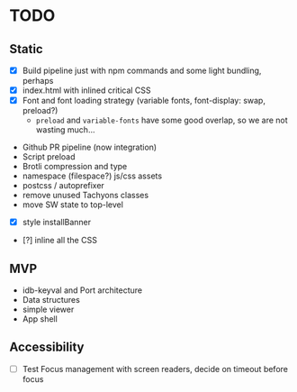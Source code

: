 # TODO
## Static

- [X] Build pipeline just with npm commands and some light bundling, perhaps
- [X] index.html with inlined critical CSS
- [X] Font and font loading strategy (variable fonts, font-display: swap, preload?)
  - `preload` and `variable-fonts` have some good overlap, so we are not wasting much...
- Github PR pipeline (now integration)
- Script preload
- Brotli compression and type
- namespace (filespace?) js/css assets
- postcss / autoprefixer
- remove unused Tachyons classes
- move SW state to top-level
- [X] style installBanner
- [?] inline all the CSS

## MVP

- idb-keyval and Port architecture
- Data structures
- simple viewer
- App shell

## Accessibility
- [ ] Test Focus management with screen readers, decide on timeout before focus
